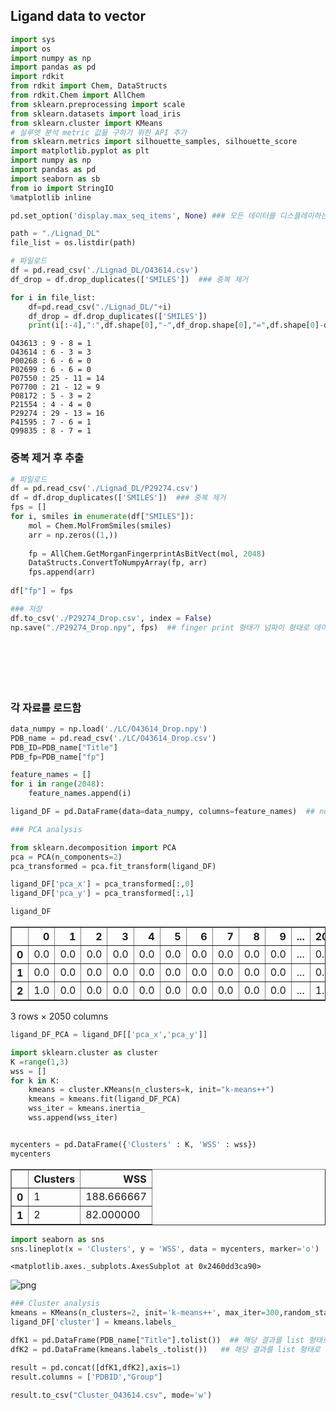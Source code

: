 ## Ligand data to vector


```python
import sys
import os
import numpy as np
import pandas as pd
import rdkit
from rdkit import Chem, DataStructs
from rdkit.Chem import AllChem
from sklearn.preprocessing import scale
from sklearn.datasets import load_iris
from sklearn.cluster import KMeans
# 실루엣 분석 metric 값을 구하기 위한 API 추가
from sklearn.metrics import silhouette_samples, silhouette_score
import matplotlib.pyplot as plt
import numpy as np
import pandas as pd
import seaborn as sb
from io import StringIO
%matplotlib inline

```


```python
pd.set_option('display.max_seq_items', None) ### 모든 데이터를 디스플레이하는 옵션
```


```python
path = "./Lignad_DL" 
file_list = os.listdir(path) 
```


```python
# 파일로드
df = pd.read_csv('./Lignad_DL/O43614.csv')
df_drop = df.drop_duplicates(['SMILES'])  ### 중복 제거
```


```python
for i in file_list:
    df=pd.read_csv("./Lignad_DL/"+i)
    df_drop = df.drop_duplicates(['SMILES']) 
    print(i[:-4],":",df.shape[0],"-",df_drop.shape[0],"=",df.shape[0]-df_drop.shape[0])
```

    O43613 : 9 - 8 = 1
    O43614 : 6 - 3 = 3
    P00268 : 6 - 6 = 0
    P02699 : 6 - 6 = 0
    P07550 : 25 - 11 = 14
    P07700 : 21 - 12 = 9
    P08172 : 5 - 3 = 2
    P21554 : 4 - 4 = 0
    P29274 : 29 - 13 = 16
    P41595 : 7 - 6 = 1
    Q99835 : 8 - 7 = 1
    

### 중복 제거 후 추출


```python
# 파일로드
df = pd.read_csv('./Lignad_DL/P29274.csv')
df = df.drop_duplicates(['SMILES'])  ### 중복 제거
fps = []
for i, smiles in enumerate(df["SMILES"]):
    mol = Chem.MolFromSmiles(smiles)
    arr = np.zeros((1,))
    
    fp = AllChem.GetMorganFingerprintAsBitVect(mol, 2048)
    DataStructs.ConvertToNumpyArray(fp, arr)
    fps.append(arr)
    
df["fp"] = fps
```


```python
### 저장
df.to_csv('./P29274_Drop.csv', index = False)
np.save("./P29274_Drop.npy", fps)  ## finger print 형태가 넘파이 형태로 데이터를 제작할 필요가 있다.
```


```python

```


```python

```


```python

```


```python

```


```python

```


```python

```

### 각 자료를 로드함


```python
data_numpy = np.load('./LC/O43614_Drop.npy') 
PDB_name = pd.read_csv('./LC/O43614_Drop.csv')
PDB_ID=PDB_name["Title"]
PDB_fp=PDB_name["fp"]
```


```python
feature_names = []
for i in range(2048):
    feature_names.append(i)
```


```python
ligand_DF = pd.DataFrame(data=data_numpy, columns=feature_names)  ## numpy형태 DF형태로 변환
```


```python
### PCA analysis

from sklearn.decomposition import PCA
pca = PCA(n_components=2)
pca_transformed = pca.fit_transform(ligand_DF)

ligand_DF['pca_x'] = pca_transformed[:,0]
ligand_DF['pca_y'] = pca_transformed[:,1]
```


```python
ligand_DF
```




<div>
<style scoped>
    .dataframe tbody tr th:only-of-type {
        vertical-align: middle;
    }

    .dataframe tbody tr th {
        vertical-align: top;
    }

    .dataframe thead th {
        text-align: right;
    }
</style>
<table border="1" class="dataframe">
  <thead>
    <tr style="text-align: right;">
      <th></th>
      <th>0</th>
      <th>1</th>
      <th>2</th>
      <th>3</th>
      <th>4</th>
      <th>5</th>
      <th>6</th>
      <th>7</th>
      <th>8</th>
      <th>9</th>
      <th>...</th>
      <th>2040</th>
      <th>2041</th>
      <th>2042</th>
      <th>2043</th>
      <th>2044</th>
      <th>2045</th>
      <th>2046</th>
      <th>2047</th>
      <th>pca_x</th>
      <th>pca_y</th>
    </tr>
  </thead>
  <tbody>
    <tr>
      <th>0</th>
      <td>0.0</td>
      <td>0.0</td>
      <td>0.0</td>
      <td>0.0</td>
      <td>0.0</td>
      <td>0.0</td>
      <td>0.0</td>
      <td>0.0</td>
      <td>0.0</td>
      <td>0.0</td>
      <td>...</td>
      <td>0.0</td>
      <td>1.0</td>
      <td>0.0</td>
      <td>0.0</td>
      <td>0.0</td>
      <td>0.0</td>
      <td>0.0</td>
      <td>0.0</td>
      <td>8.430968</td>
      <td>-0.172901</td>
    </tr>
    <tr>
      <th>1</th>
      <td>0.0</td>
      <td>0.0</td>
      <td>0.0</td>
      <td>0.0</td>
      <td>0.0</td>
      <td>0.0</td>
      <td>0.0</td>
      <td>0.0</td>
      <td>0.0</td>
      <td>0.0</td>
      <td>...</td>
      <td>0.0</td>
      <td>0.0</td>
      <td>0.0</td>
      <td>0.0</td>
      <td>0.0</td>
      <td>0.0</td>
      <td>0.0</td>
      <td>0.0</td>
      <td>-4.386288</td>
      <td>-6.314395</td>
    </tr>
    <tr>
      <th>2</th>
      <td>1.0</td>
      <td>0.0</td>
      <td>0.0</td>
      <td>0.0</td>
      <td>0.0</td>
      <td>0.0</td>
      <td>0.0</td>
      <td>0.0</td>
      <td>0.0</td>
      <td>0.0</td>
      <td>...</td>
      <td>1.0</td>
      <td>0.0</td>
      <td>0.0</td>
      <td>0.0</td>
      <td>0.0</td>
      <td>0.0</td>
      <td>0.0</td>
      <td>0.0</td>
      <td>-4.044679</td>
      <td>6.487296</td>
    </tr>
  </tbody>
</table>
<p>3 rows × 2050 columns</p>
</div>




```python
ligand_DF_PCA = ligand_DF[['pca_x','pca_y']]

import sklearn.cluster as cluster
K =range(1,3)
wss = []
for k in K:
    kmeans = cluster.KMeans(n_clusters=k, init="k-means++")
    kmeans = kmeans.fit(ligand_DF_PCA)
    wss_iter = kmeans.inertia_
    wss.append(wss_iter)


mycenters = pd.DataFrame({'Clusters' : K, 'WSS' : wss})
mycenters

```




<div>
<style scoped>
    .dataframe tbody tr th:only-of-type {
        vertical-align: middle;
    }

    .dataframe tbody tr th {
        vertical-align: top;
    }

    .dataframe thead th {
        text-align: right;
    }
</style>
<table border="1" class="dataframe">
  <thead>
    <tr style="text-align: right;">
      <th></th>
      <th>Clusters</th>
      <th>WSS</th>
    </tr>
  </thead>
  <tbody>
    <tr>
      <th>0</th>
      <td>1</td>
      <td>188.666667</td>
    </tr>
    <tr>
      <th>1</th>
      <td>2</td>
      <td>82.000000</td>
    </tr>
  </tbody>
</table>
</div>




```python
import seaborn as sns
sns.lineplot(x = 'Clusters', y = 'WSS', data = mycenters, marker='o')
```




    <matplotlib.axes._subplots.AxesSubplot at 0x2460dd3ca90>




    
![png](output_22_1.png)
    



```python
### Cluster analysis
kmeans = KMeans(n_clusters=2, init='k-means++', max_iter=300,random_state=0).fit(ligand_DF)
ligand_DF['cluster'] = kmeans.labels_

dfK1 = pd.DataFrame(PDB_name["Title"].tolist())  ## 해당 결과를 list 형태로 만들고 데이터 프레임으로 변환
dfK2 = pd.DataFrame(kmeans.labels_.tolist())   ## 해당 결과를 list 형태로 만들고 데이터 프레임으로 변환

result = pd.concat([dfK1,dfK2],axis=1)
result.columns = ['PDBID',"Group"]
```


```python
result.to_csv("Cluster_O43614.csv", mode='w')
```


```python

```


```python

```
